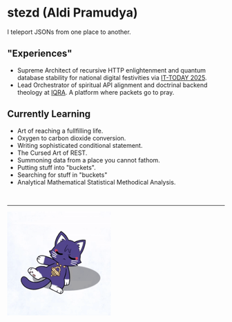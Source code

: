 # stezd (Aldi Pramudya)

I teleport JSONs from one place to another.

## "Experiences"
- Supreme Architect of recursive HTTP enlightenment and quantum database stability for national digital festivities via [IT-TODAY 2025](https://github.com/pusdatin-ittoday/ittod-web-api).
- Lead Orchestrator of spiritual API alignment and doctrinal backend theology at [IQRA](https://github.com/dev-IQRA/iqra-backend). A platform where packets go to pray.

## Currently Learning
- Art of reaching a fullfilling life.
- Oxygen to carbon dioxide conversion.
- Writing sophisticated conditional statement.
- The Cursed Art of REST.
- Summoning data from a place you cannot fathom.
- Putting stuff into "buckets".
- Searching for stuff in "buckets"
- Analytical Mathematical Statistical Methodical Analysis.

<p style="text-align: center;">
  <a href="https://skillicons.dev">
    <img src="https://skillicons.dev/icons?i=nodejs,prisma,postgresql,mysql,mongodb,cloudflare,aws,docker,postman,react,tailwind,vite,obsidian,latex,pr,ae"  alt=""/>
  </a>
</p>

---

<p>
<img src=https://raw.githubusercontent.com/stezd/stezd/refs/heads/main/public/scarameow-breakdance.gif height=240 alt=KucingBreakdens />
</p>
